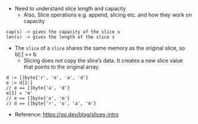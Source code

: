 * Need to understand slice length and capacity
  * Also, Slice operations e.g. append, slicing etc. and how they work on capacity
```
cap(s) -> gives the capacity of the slice s
len(s) -> gives the length of the slice s
```
* The `slice` of a `slice` shares the same memory as the original slice, so b[:] == b
  * Slicing does not copy the slice’s data. It creates a new slice value that points to the original array.
```
d := []byte{'r', 'o', 'a', 'd'}
e := d[2:]
// e == []byte{'a', 'd'}
e[1] = 'm'
// e == []byte{'a', 'm'}
// d == []byte{'r', 'o', 'a', 'm'}
```
* Reference: https://go.dev/blog/slices-intro
